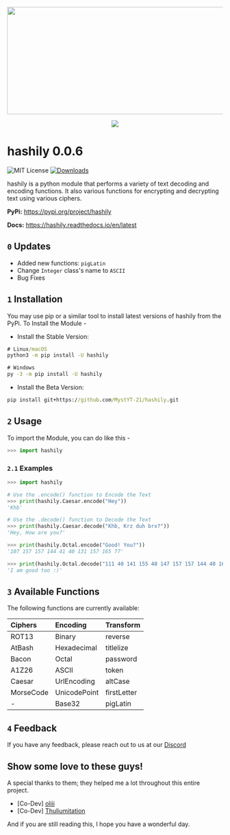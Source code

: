 <p align = "center"><img width="750" height="250" src="https://i.imgur.com/1uVjG7d.png"></p>
<p align = "center"><a href = "https://discord.gg/NzR8CgvVwd" target = "_blank"><img src = "https://discord.com/api/guilds/896273743318491157/embed.png"></a></p>

# hashily 0.0.6
![MIT License](https://img.shields.io/apm/l/atomic-design-ui.svg?) [![Downloads](https://static.pepy.tech/personalized-badge/hashily?period=month&units=international_system&left_color=blue&right_color=green&left_text=Downloads)](https://pepy.tech/project/hashily)

hashily is a python module that performs a variety of text decoding and encoding functions. It also various functions for encrypting and decrypting text using various ciphers.

**PyPi:** https://pypi.org/project/hashily

**Docs:** https://hashily.readthedocs.io/en/latest

## `0` Updates
- Added new functions: `pigLatin`
- Change `Integer` class's name to `ASCII`
- Bug Fixes



## `1` Installation 
You may use pip or a similar tool to install latest versions of hashily from the PyPi. To Install the Module - 

- Install the Stable Version: 
```cmd
# Linux/macOS
python3 -m pip install -U hashily

# Windows
py -3 -m pip install -U hashily
```
- Install the Beta Version:
```cmd
pip install git+https://github.com/MystYT-21/hashily.git
```
## `2` Usage 
To import the Module, you can do like this - 
```py
>>> import hashily
```
### `2.1` Examples
```py
>>> import hashily

# Use the .encode() function to Encode the Text
>>> print(hashily.Caesar.encode("Hey"))
'Khb'

# Use the .decode() function to Decode the Text
>>> print(hashily.Caesar.decode("Khb, Krz duh brx?"))
'Hey, How are you?'

>>> print(hashily.Octal.encode("Good! You?")) 
'107 157 157 144 41 40 131 157 165 77'

>>> print(hashily.Octal.decode("111 40 141 155 40 147 157 157 144 40 164 157 157 40 72 51")) 
'I am good too :)'
```


## `3` Available Functions

The following functions are currently available:

| **Ciphers** | **Encoding** | **Transform**|
| :--------   | :----------- | :----------- |
| ROT13       | Binary       | reverse      |
| AtBash      | Hexadecimal  | titlelize    |
| Bacon       | Octal        | password     |
| A1Z26       | ASCII        | token        |
| Caesar      | UrlEncoding  | altCase      |
| MorseCode   | UnicodePoint | firstLetter  |
| -           | Base32       | pigLatin     |


## `4` Feedback

If you have any feedback, please reach out to us at our [Discord](https://discord.gg/NzR8CgvVwd)

## Show some love to these guys!
A special thanks to them; they helped me a lot throughout this entire project.

- [Co-Dev] [oliii](https://github.com/oliiiiiiiiiiiii)
- [Co-Dev] [Thuliumitation](https://github.com/Thuliumitation)


And if you are still reading this, I hope you have a wonderful day.

